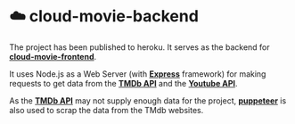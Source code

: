 # :cloud: cloud-movie-backend

The project has been published to heroku. It serves as the backend for [**cloud-movie-frontend**](https://github.com/david-ting/cloud-movie-frontend).

It uses Node.js as a Web Server (with [**Express**](https://expressjs.com/) framework) for making requests to get data from the [**TMDb API**](https://developers.themoviedb.org/3/getting-started/introduction) and the [**Youtube API**](https://developers.google.com/youtube/v3/docs/). 

As the [**TMDb API**](https://developers.themoviedb.org/3/getting-started/introduction) may not supply enough data for the project, [**puppeteer**](https://www.npmjs.com/package/puppeteer) is also used to scrap the data from the TMdb websites. 

